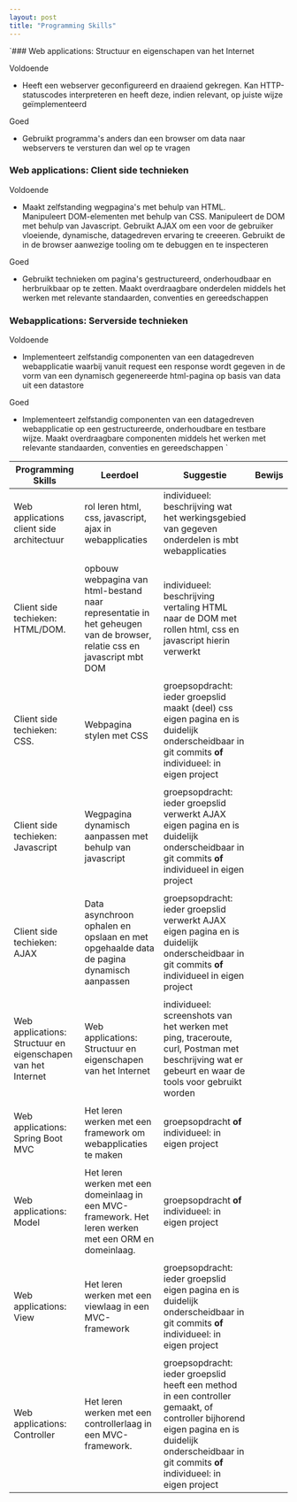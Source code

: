 ```yaml
---
layout: post
title: "Programming Skills"
---
```


`### Web applications: Structuur en eigenschapen van het Internet

Voldoende
- Heeft een webserver geconfigureerd en draaiend gekregen.
Kan HTTP-statuscodes interpreteren en heeft deze, indien relevant, op
juiste wijze  geïmplementeerd

Goed
- Gebruikt programma's anders dan een browser om data naar webservers te
versturen dan wel op te vragen


### Web applications: Client side technieken

Voldoende
- Maakt zelfstanding wegpagina's met behulp van HTML.  
Manipuleert DOM-elementen met behulp van CSS.
Manipuleert de DOM met behulp van Javascript.
Gebruikt AJAX om een voor de gebruiker vloeiende, dynamische,
datagedreven ervaring te creeeren.
Gebruikt de in de browser aanwezige tooling om te debuggen en te
inspecteren


Goed
- Gebruikt technieken om pagina's gestructureerd, onderhoudbaar en herbruikbaar op
te zetten.
Maakt overdraagbare onderdelen middels het werken met relevante standaarden,
conventies en gereedschappen


### Webapplications: Serverside technieken
Voldoende
- Implementeert zelfstandig componenten van een datagedreven
webapplicatie waarbij vanuit request een response wordt gegeven in de
vorm van een dynamisch gegenereerde html-pagina op basis van data
uit een datastore

Goed
- Implementeert zelfstandig componenten van een datagedreven webapplicatie op
een gestructureerde, onderhoudbare en testbare wijze.
Maakt overdraagbare componenten middels het werken met relevante
standaarden, conventies en gereedschappen
`

| Programming Skills                                           | Leerdoel                                                                                                               | Suggestie                                                                                                                                                                                             | Bewijs |
|--------------------------------------------------------------|------------------------------------------------------------------------------------------------------------------------|-------------------------------------------------------------------------------------------------------------------------------------------------------------------------------------------------------|--------|
| Web applications client side architectuur                    | rol leren html, css, javascript, ajax in webapplicaties                                                                | individueel: beschrijving wat het werkingsgebied van gegeven onderdelen is mbt webapplicaties                                                                                                         |        |
|                                                              |                                                                                                                        |                                                                                                                                                                                                       |        |
| Client side techieken: HTML/DOM.                             | opbouw webpagina van html-bestand naar representatie in het geheugen van de browser, relatie css en javascript mbt DOM | individueel: beschrijving vertaling HTML naar de DOM met rollen html, css en javascript hierin verwerkt                                                                                               |        |
|                                                              |                                                                                                                        |                                                                                                                                                                                                       |        |
| Client side techieken: CSS.                                  | Webpagina stylen met CSS                                                                                               | 	groepsopdracht: ieder groepslid maakt (deel) css eigen pagina en is duidelijk onderscheidbaar in git commits **of** individueel: in eigen project                                                    |        |
|                                                              |                                                                                                                        |                                                                                                                                                                                                       |        |
| Client side techieken: Javascript	                           | Wegpagina dynamisch aanpassen met behulp van javascript                                                                | groepsopdracht: ieder groepslid verwerkt AJAX eigen pagina en is duidelijk onderscheidbaar in git commits **of** individueel in eigen project                                                         |        |
|                                                              |                                                                                                                        |                                                                                                                                                                                                       |        |
| Client side techieken: AJAX                                  | Data asynchroon ophalen en opslaan en met opgehaalde data de pagina dynamisch aanpassen                                | groepsopdracht: ieder groepslid verwerkt AJAX eigen pagina en is duidelijk onderscheidbaar in git commits **of** individueel in eigen project                                                         |        |
|                                                              |                                                                                                                        |                                                                                                                                                                                                       |        |
| Web applications: Structuur en eigenschapen van het Internet | Web applications: Structuur en eigenschapen van het Internet                                                           | individueel: screenshots van het werken met ping, traceroute, curl, Postman met beschrijving wat er gebeurt en waar de tools voor gebruikt worden                                                     |        |
|                                                              |                                                                                                                        |                                                                                                                                                                                                       |        |
| Web applications: Spring Boot MVC                            | Het leren werken met een framework om webapplicaties te maken                                                          | groepsopdracht **of** individueel: in eigen project                                                                                                                                                   |        |
|                                                              |                                                                                                                        |                                                                                                                                                                                                       |        |
| Web applications: Model                                      | Het leren werken met een domeinlaag in een MVC-framework. Het leren werken met een ORM en domeinlaag.                  | groepsopdracht **of** individueel: in eigen project                                                                                                                                                   |        |
|                                                              |                                                                                                                        |                                                                                                                                                                                                       |        |
| Web applications: View                                       | Het leren werken met een viewlaag in een MVC-framework                                                                 | groepsopdracht: ieder groepslid eigen pagina en is duidelijk onderscheidbaar in git commits **of** individueel: in eigen project                                                                      |        |
|                                                              |                                                                                                                        |                                                                                                                                                                                                       |        |
| Web applications: Controller                                 | Het leren werken met een controllerlaag in een MVC-framework.                                                                                                                       | groepsopdracht: ieder groepslid heeft een method in een controller gemaakt, of controller bijhorend eigen pagina en is duidelijk onderscheidbaar in git commits  **of** individueel: in eigen project |        |
